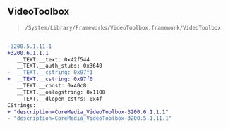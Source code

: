 ## VideoToolbox

> `/System/Library/Frameworks/VideoToolbox.framework/VideoToolbox`

```diff

-3200.5.1.11.1
+3200.6.1.1.1
   __TEXT.__text: 0x42f544
   __TEXT.__auth_stubs: 0x3640
-  __TEXT.__cstring: 0x97f1
+  __TEXT.__cstring: 0x97f0
   __TEXT.__const: 0x40c8
   __TEXT.__oslogstring: 0x1108
   __TEXT.__dlopen_cstrs: 0x4f
CStrings:
+ "description=CoreMedia_VideoToolbox-3200.6.1.1.1"
- "description=CoreMedia_VideoToolbox-3200.5.1.11.1"

```
